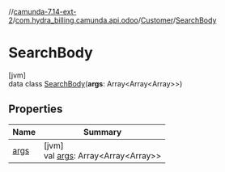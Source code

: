 //[camunda-7.14-ext-2](../../../../index.md)/[com.hydra_billing.camunda.api.odoo](../../index.md)/[Customer](../index.md)/[SearchBody](index.md)

# SearchBody

[jvm]\
data class [SearchBody](index.md)(**args**: Array<Array<Array<Any>>>)

## Properties

| Name | Summary |
|---|---|
| [args](args.md) | [jvm]<br>val [args](args.md): Array<Array<Array<Any>>> |
